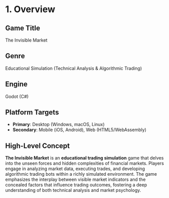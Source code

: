 # 1. Overview

## Game Title

The Invisible Market

## Genre

Educational Simulation (Technical Analysis & Algorithmic Trading)

## Engine

Godot (C#)

## Platform Targets

- **Primary**: Desktop (Windows, macOS, Linux)
- **Secondary**: Mobile (iOS, Android), Web (HTML5/WebAssembly)

## High-Level Concept

**The Invisible Market** is an **educational trading simulation** game that delves into the unseen forces and hidden complexities of financial markets. Players engage in analyzing market data, executing trades, and developing algorithmic trading bots within a richly simulated environment. The game emphasizes the interplay between visible market indicators and the concealed factors that influence trading outcomes, fostering a deep understanding of both technical analysis and market psychology.
